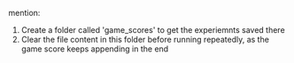 mention:

1. Create a folder called 'game_scores' to get the experiemnts saved there
2. Clear the file content in this folder before running repeatedly, as the game score keeps appending in the end